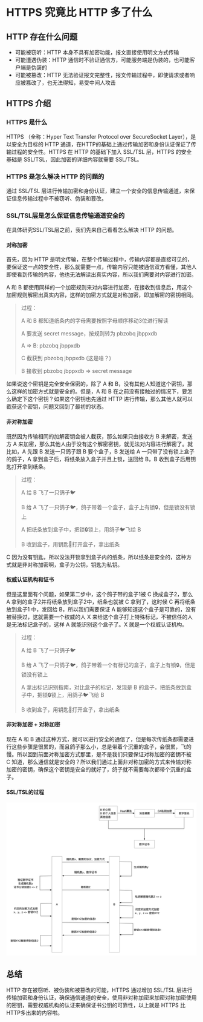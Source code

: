 # HTTPS 究竟比 HTTP 多了什么

## HTTP 存在什么问题

- 可能被窃听：HTTP 本身不具有加密功能，报文直接使用明文方式传输
- 可能遭遇伪装：HTTP 通信时不验证通信方，可能服务端是伪装的，也可能客户端是伪装的
- 可能被篡改：HTTP 无法验证报文完整性，报文传输过程中，即使请求或者响应被篡改了，也无法得知，易受中间人攻击

## HTTPS 介绍

### HTTPS 是什么

HTTPS （全称：Hyper Text Transfer Protocol over SecureSocket Layer），是以安全为目标的 HTTP 通道，在HTTP的基础上通过传输加密和身份认证保证了传输过程的安全性。HTTPS 在 HTTP 的基础下加入 SSL/TSL 层，HTTPS 的安全基础是 SSL/TSL，因此加密的详细内容就需要 SSL/TSL。

### HTTPS 是怎么解决 HTTP 的问题的

通过 SSL/TSL 层进行传输加密和身份认证，建立一个安全的信息传输通道，来保证信息传输过程中不被窃听、伪装和篡改。

### SSL/TSL层是怎么保证信息传输通道安全的

在具体研究SSL/TSL层之前，我们先来自己看看怎么解决 HTTP 的问题。

#### 对称加密

首先，因为 HTTP 是明文传输，在整个传输过程中，传输内容都是直接可见的，要保证这一点的安全性，那么就需要一点，传输内容只能被通信双方看懂，其他人即使看到传输的内容，他也无法解读出真实内容，所以我们需要对内容进行加密。

A 和 B 都使用同样的一个加密规则来对内容进行加密，在接收到信息后，用这个加密规则解密出真实内容，这样的加密方式就是对称加密，即加解密的密钥相同。

> 过程：
>
> A 和 B 都知道纸条内的字母需要按照字母顺序移动3位进行解读
>
> A 要发送 secret message，按规则转为 pbzobq jbppxdb
>
> A => B: pbzobq jbppxdb
>
> C 截获到 pbzobq jbppxdb (这是啥？)
>
> B 接收到 pbzobq jbppxdb => secret message

如果说这个密钥是完全安全保密的，除了 A 和 B，没有其他人知道这个密钥，那么这样的加密方式就是安全的。但是，A 和 B 在之前没有接触过的情况下，要怎么确定下这个密钥？如果这个密钥也先通过 HTTP 进行传输，那么其他人就可以截获这个密钥，问题又回到了最初的状态。

#### 非对称加密

既然因为传输相同的加解密钥会被人截获，那么如果只由接收方 B 来解密，发送方 A 来加密，那么其他人由于没有这个解密密钥，就无法对内容进行解密了。就比如，A 先跟 B 发送一只鸽子跟 B 要个盒子，B 发送给 A 一只带了没有锁上盒子的鸽子，A 拿到盒子后，将纸条放入盒子并且上锁，送回给 B，B 收到盒子后用钥匙打开拿到纸条。

> 过程：
>
> A 给 B 飞了一只鸽子🐦
>
> B 给 A 飞了一只鸽子🐦，鸽子带着一个盒子，盒子上有锁🔒，但是锁没有锁上
>
> A 把纸条放到盒子中，把锁🔒锁上，用鸽子🐦飞给 B
>
> B 收到盒子，用钥匙🔑打开盒子，拿出纸条

C 因为没有钥匙，所以没法开锁拿到盒子内的纸条，所以纸条是安全的，这种方式就是非对称加密啊，盒子为公钥，钥匙为私钥。

#### 权威认证机构和证书

但是这里面有个问题，如果第二步中，这个鸽子带的盒子1被 C 换成盒子2，那么 A 拿到的盒子2并将纸条放到盒子2中，纸条也就被 C 拿到了，这时候 C 再将纸条放到盒子1 中，发回给 B，所以我们需要保证 A 能够知道这个盒子是可靠的，没有被替换过，这就需要一个权威的人 X 来给这个盒子打上特殊标记，不被信任的人是无法标记盒子的，这样 A 就能识别这个盒子了。X 就是一个权威认证机构。

> 过程：
> 
> A 给 B 飞了一只鸽子🐦
>
> B 给 A 飞了一只鸽子🐦，鸽子带着一个有标记的盒子，盒子上有锁🔒，但是锁没有锁上
>
> A 拿出标记识别指南，对比盒子的标记，发现是 B 的盒子，把纸条放到盒子中，把锁🔒锁上，用鸽子🐦飞给 B
>
> B 收到盒子，用钥匙🔑打开盒子，拿出纸条

#### 非对称加密 + 对称加密

现在 A 和 B 通过这种方式，就可以进行安全的通信了，但是每次传纸条都需要进行这些步骤是很累的，而且鸽子那么小，总是带着个沉重的盒子，会很累，飞的慢。所以回到前面对称加密方式那里，是不是我们只要保证对称加密的密钥不被 C 知道，那么通信就是安全的？所以我们通过上面非对称加密的方式来传输对称加密的密钥，确保这个密钥是安全的就好了，鸽子就不需要每次都带个沉重的盒子。

#### SSL/TSL的过程

![HTTPS的过程](./assets/HTTPS的过程.png)

## 总结

HTTP 存在被窃听、被伪装和被篡改的可能，HTTPS 通过增加 SSL/TSL 层进行传输加密和身份认证，确保通信通道的安全，使用非对称加密来加密对称加密使用的密钥，需要权威机构的认证来确保证书公钥的可靠性，以上就是 HTTPS 比 HTTP多出来的内容啦。